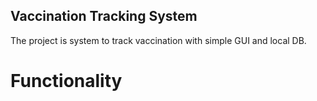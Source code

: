 ## Vaccination Tracking System
The project is system to track vaccination with simple GUI and local DB.

# Functionality

